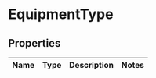 

# EquipmentType


## Properties

| Name | Type | Description | Notes |
|------------ | ------------- | ------------- | -------------|




